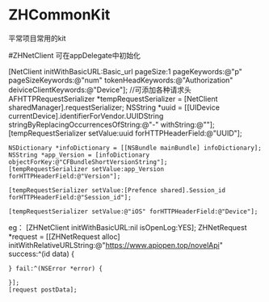 # ZHCommonKit
平常项目常用的kit



#ZHNetClient
可在appDelegate中初始化

 [NetClient initWithBasicURL:Basic_url
                       pageSize:1
                   pageKeywords:@"p"
               pageSizeKeywords:@"num"
              tokenHeadKeywords:@"Authorization"
          deiviceClientKeywords:@"Device"];
    //可添加各种请求头
    AFHTTPRequestSerializer *tempRequestSerializer = [NetClient sharedManager].requestSerializer;
    NSString *uuid = [[UIDevice currentDevice].identifierForVendor.UUIDString stringByReplacingOccurrencesOfString:@"-" withString:@""];
    [tempRequestSerializer setValue:uuid forHTTPHeaderField:@"UUID"];
    
    NSDictionary *infoDictionary = [[NSBundle mainBundle] infoDictionary];
    NSString *app_Version = [infoDictionary objectForKey:@"CFBundleShortVersionString"];
    [tempRequestSerializer setValue:app_Version forHTTPHeaderField:@"Version"];

    [tempRequestSerializer setValue:[Prefence shared].Session_id forHTTPHeaderField:@"Session_id"];
    
    [tempRequestSerializer setValue:@"iOS" forHTTPHeaderField:@"Device"];
    
eg：
 [ZHNetClient initWithBasicURL:nil isOpenLog:YES];
    ZHNetRequest *request = [[ZHNetRequest alloc] initWithRelativeURLString:@"https://www.apiopen.top/novelApi" success:^(id data) {
        
    } fail:^(NSError *error) {
        
    }];
    [request postData];
